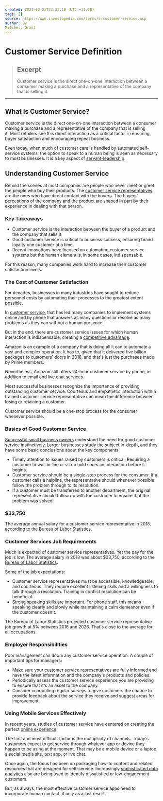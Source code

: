 ```yaml
---
created: 2021-02-25T22:33:10 (UTC +11:00)
tags: []
source: https://www.investopedia.com/terms/c/customer-service.asp
author: By
Mitchell Grant
---
```


# Customer Service Definition

> ## Excerpt
> Customer service is the direct one-on-one interaction between a consumer making a purchase and a representative of the company that is selling it.

---
## What Is Customer Service?

Customer service is the direct one-on-one interaction between a consumer making a purchase and a representative of the company that is selling it. Most retailers see this direct interaction as a critical factor in ensuring buyer satisfaction and encouraging repeat business.

Even today, when much of customer care is handled by automated self-service systems, the option to speak to a human being is seen as necessary to most businesses. It is a key aspect of [servant-leadership](https://www.investopedia.com/terms/s/servant-leadership.asp).

## Understanding Customer Service

Behind the scenes at most companies are people who never meet or greet the people who buy their products. The [customer service representatives](https://www.investopedia.com/articles/financial-advisors/110315/considering-career-client-service-associate.asp) are the ones who have direct contact with the buyers. The buyers' perceptions of the company and the product are shaped in part by their experience in dealing with that person.

### Key Takeaways

-   Customer service is the interaction between the buyer of a product and the company that sells it.
-   Good customer service is critical to business success, ensuring brand loyalty one customer at a time.
-   Recent innovations have focused on automating customer service systems but the human element is, in some cases, indispensable.

For this reason, many companies work hard to increase their customer satisfaction levels.

### The Cost of Customer Satisfaction

For decades, businesses in many industries have sought to reduce personnel costs by automating their processes to the greatest extent possible.

In [customer service](https://www.investopedia.com/articles/financialcareers/07/multi-service.asp), that has led many companies to implement systems online and by phone that answers as many questions or resolve as many problems as they can without a human presence.

But in the end, there are customer service issues for which human interaction is indispensable, creating a [competitive advantage](https://www.investopedia.com/terms/c/competitive_advantage.asp).

Amazon is an example of a company that is doing all it can to automate a vast and complex operation. It has to, given that it delivered five billion packages to customers' doors in 2018, and that's just the purchases made by Prime members.

Nevertheless, Amazon still offers 24-hour customer service by phone, in addition to email and live chat services.

Most successful businesses recognize the importance of providing outstanding customer service. Courteous and empathetic interaction with a trained customer service representative can mean the difference between losing or retaining a customer.

Customer service should be a one-stop process for the consumer whenever possible.

### Basics of Good Customer Service

[Successful small business owners](https://www.investopedia.com/articles/pf/08/make-money-in-business.asp) understand the need for good customer service instinctively. Larger businesses study the subject in-depth, and they have some basic conclusions about the key components:

-   Timely attention to issues raised by customers is critical. Requiring a customer to wait in line or sit on hold sours an interaction before it begins.
-   Customer service should be a single-step process for the consumer. If a customer calls a helpline, the representative should whenever possible follow the problem through to its resolution.
-   If a customer must be transferred to another department, the original representative should follow up with the customer to ensure that the problem was solved.

### $33,750

The average annual salary for a customer service representative in 2018, according to the Bureau of Labor Statistics.

### Customer Services Job Requirements

Much is expected of customer service representatives. Yet the pay for the job is low. The average salary in 2018 was about $33,750, according to the [Bureau of Labor Statistics](https://www.investopedia.com/articles/04/092204.asp).

Some of the job expectations:

-   Customer service representatives must be accessible, knowledgeable, and courteous. They require excellent listening skills and a willingness to talk through a resolution. Training in conflict resolution can be beneficial.
-   Strong speaking skills are important. For phone staff, this means speaking clearly and slowly while maintaining a calm demeanor even if the customer doesn't.

The Bureau of Labor Statistics projected customer service representative job growth at 5% between 2016 and 2026. That's close to the average for all occupations.

### Employer Responsibilities

Poor management can doom any customer service operation. A couple of important tips for managers:

-   Make sure your customer service representatives are fully informed and have the latest information and the company's products and policies.
-   Periodically assess the customer service experience you are providing to ensure that it's an asset to the company.
-   Consider conducting regular surveys to give customers the chance to provide feedback about the service they receive and suggest areas for improvement.

### Using Mobile Services Effectively

In recent years, studies of customer service have centered on creating the perfect [online experience](https://www.investopedia.com/articles/pf/11/benefits-and-drawbacks-of-internet-banks.asp).

The first and most difficult factor is the multiplicity of channels. Today's customers expect to get service through whatever app or device they happen to be using at the moment. That may be a mobile device or a laptop, a social media site, text app, or live chat.

Once again, the focus has been on packaging how-to content and related resources that are designed for self-service. Increasingly [sophisticated data analytics](https://www.investopedia.com/terms/p/pareto-analysis.asp) also are being used to identify dissatisfied or low-engagement customers.

But, as always, the most effective customer service apps need to incorporate human contact, if only as a last resort.
